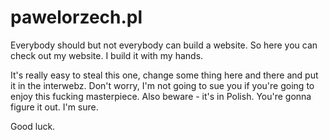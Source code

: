 # pawelorzech.pl

Everybody should but not everybody can build a website. So here you can check out my website. I build it with my hands. 

It's really easy to steal this one, change some thing here and there and put it in the interwebz. Don't worry, I'm not going to sue you if you're going to enjoy this fucking masterpiece. Also beware - it's in Polish. You're gonna figure it out. I'm sure.

Good luck.
